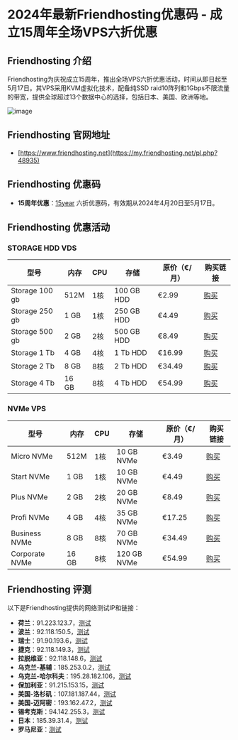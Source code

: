 # 2024年最新Friendhosting优惠码 - 成立15周年全场VPS六折优惠

## Friendhosting 介绍
Friendhosting为庆祝成立15周年，推出全场VPS六折优惠活动，时间从即日起至5月17日。其VPS采用KVM虚拟化技术，配备纯SSD raid10阵列和1Gbps不限流量的带宽，提供全球超过13个数据中心的选择，包括日本、美国、欧洲等地。

![image](https://github.com/bullieforach/Friendhosting/assets/167596789/ee007787-ff6f-4f22-b10b-dca832a25fd5)

## Friendhosting 官网地址
- [https://www.friendhosting.net](https://my.friendhosting.net/pl.php?48935)

## Friendhosting 优惠码
- **15周年优惠**：[15year](https://my.friendhosting.net/pl.php?48935)  六折优惠码，有效期从2024年4月20日至5月17日。

## Friendhosting 优惠活动

### STORAGE HDD VDS

| 型号          | 内存 | CPU | 存储         | 原价（€/月） | 购买链接 |
| -------------- | ---- | --- | ------------ | ------------ | -------- |
| Storage 100 gb | 512M | 1核 | 100 GB HDD   | €2.99        | [购买](https://my.friendhosting.net/pl.php?48935)     |
| Storage 250 gb | 1 GB | 1核 | 250 GB HDD   | €4.49        | [购买](https://my.friendhosting.net/pl.php?48935)     |
| Storage 500 gb | 2 GB | 2核 | 500 GB HDD   | €8.49        | [购买](https://my.friendhosting.net/pl.php?48935)     |
| Storage 1 Tb   | 4 GB | 4核 | 1 Tb HDD     | €16.99       | [购买](https://my.friendhosting.net/pl.php?48935)     |
| Storage 2 Tb   | 8 GB | 8核 | 2 Tb HDD     | €34.49       | [购买](https://my.friendhosting.net/pl.php?48935)     |
| Storage 4 Tb   | 16 GB| 8核 | 4 Tb HDD     | €54.99       | [购买](https://my.friendhosting.net/pl.php?48935)     |

### NVMe VPS

| 型号         | 内存 | CPU | 存储       | 原价（€/月） | 购买链接 |
| ------------ | ---- | --- | ---------- | ------------ | -------- |
| Micro NVMe   | 512M | 1核 | 10 GB NVMe | €3.49        | [购买](https://my.friendhosting.net/pl.php?48935)     |
| Start NVMe   | 1 GB | 1核 | 10 GB NVMe | €4.49        | [购买](https://my.friendhosting.net/pl.php?48935)     |
| Plus NVMe    | 2 GB | 2核 | 20 GB NVMe | €8.49        | [购买](https://my.friendhosting.net/pl.php?48935)     |
| Profi NVMe   | 4 GB | 4核 | 35 GB NVMe | €17.25       | [购买](https://my.friendhosting.net/pl.php?48935)     |
| Business NVMe| 8 GB | 8核 | 70 GB NVMe | €34.49       | [购买](https://my.friendhosting.net/pl.php?48935)     |
| Corporate NVMe| 16 GB| 8核 | 120 GB NVMe| €54.99       | [购买](https://my.friendhosting.net/pl.php?48935)     |

## Friendhosting 评测
以下是Friendhosting提供的网络测试IP和链接：

- **荷兰**：91.223.123.7，[测试](http://lg-nl.friendhosting.net/100MB.test)
- **波兰**：92.118.150.5，[测试](http://lg-pl.friendhosting.net/100MB.test)
- **瑞士**：91.90.193.6，[测试](http://lg-ch.friendhosting.net/100MB.test)
- **捷克**：92.118.149.3，[测试](http://lg-cz.friendhosting.net/100MB.test)
- **拉脱维亚**：92.118.148.6，[测试](http://lg-lv.friendhosting.net/100MB.test)
- **乌克兰-基辅**：185.253.0.2，[测试](http://lg-ua-kyiv.friendhosting.net/100MB.test)
- **乌克兰-哈尔科夫**：195.28.182.106，[测试](http://lg-ua.friendhosting.net/100MB.test)
- **保加利亚**：91.215.153.15，[测试](http://lg-bg.friendhosting.net/100MB.test)
- **美国-洛杉矶**：107.181.187.44，[测试](http://lg-us.friendhosting.net/100MB.test)
- **美国-迈阿密**：193.162.47.2，[测试](http://lg-us-mia.friendhosting.net/100MB.test)
- **锡考克斯**：94.142.255.3，[测试](http://lg-us-nj.friendhosting.net/100MB.test)
- **日本**：185.39.31.4，[测试](http://lg-jp.friendhosting.net/100MB.test)
- **罗马尼亚**：[测试](http://lg-ro.friendhosting.net/100MB.test)

